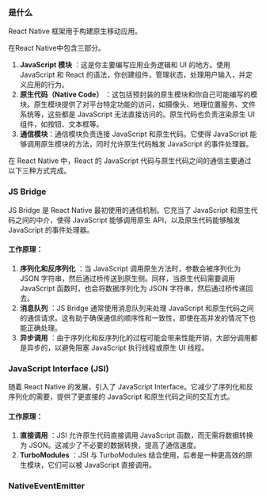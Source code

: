 ### 是什么

React Native 框架用于构建原生移动应用。

在React Native中包含三部分。

1. **JavaScript 模块** ：这是你主要编写应用业务逻辑和 UI 的地方。使用 JavaScript 和 React 的语法，你创建组件，管理状态，处理用户输入，并定义应用的行为。
2. **原生代码（Native Code）** ：这包括预封装的原生模块和你自己可能编写的模块。原生模块提供了对平台特定功能的访问，如摄像头、地理位置服务、文件系统等，这些都是 JavaScript 无法直接访问的。原生代码也负责渲染原生 UI 组件，如按钮、文本框等。
3. **通信模块**：通信模块负责连接 JavaScript 和原生代码。它使得 JavaScript 能够调用原生模块的方法，同时允许原生代码触发 JavaScript 的事件处理器。

在 React Native 中，React 的 JavaScript 代码与原生代码之间的通信主要通过以下三种方式完成。

### JS Bridge

JS Bridge 是 React Native 最初使用的通信机制。它充当了 JavaScript 和原生代码之间的中介，使得 JavaScript 能够调用原生 API，以及原生代码能够触发 JavaScript 的事件处理器。

#### 工作原理：

1. **序列化和反序列化** ：当 JavaScript 调用原生方法时，参数会被序列化为 JSON 字符串，然后通过桥传送到原生侧。同样，当原生代码需要调用 JavaScript 函数时，也会将数据序列化为 JSON 字符串，然后通过桥传递回去。
2. **消息队列** ：JS Bridge 通常使用消息队列来处理 JavaScript 和原生代码之间的通信请求。这有助于确保通信的顺序性和一致性，即使在高并发的情况下也能正确处理。
3. **异步调用** ：由于序列化和反序列化的过程可能会带来性能开销，大部分调用都是异步的，以避免阻塞 JavaScript 执行线程或原生 UI 线程。

### JavaScript Interface (JSI)

随着 React Native 的发展，引入了 JavaScript Interface。它减少了序列化和反序列化的需要，提供了更直接的 JavaScript 和原生代码之间的交互方式。

#### 工作原理：

1. **直接调用** ：JSI 允许原生代码直接调用 JavaScript 函数，而无需将数据转换为 JSON。这减少了不必要的数据转换，提高了通信速度。
2. **TurboModules** ：JSI 与 TurboModules 结合使用，后者是一种更高效的原生模块，它们可以被 JavaScript 直接调用。

### NativeEventEmitter
